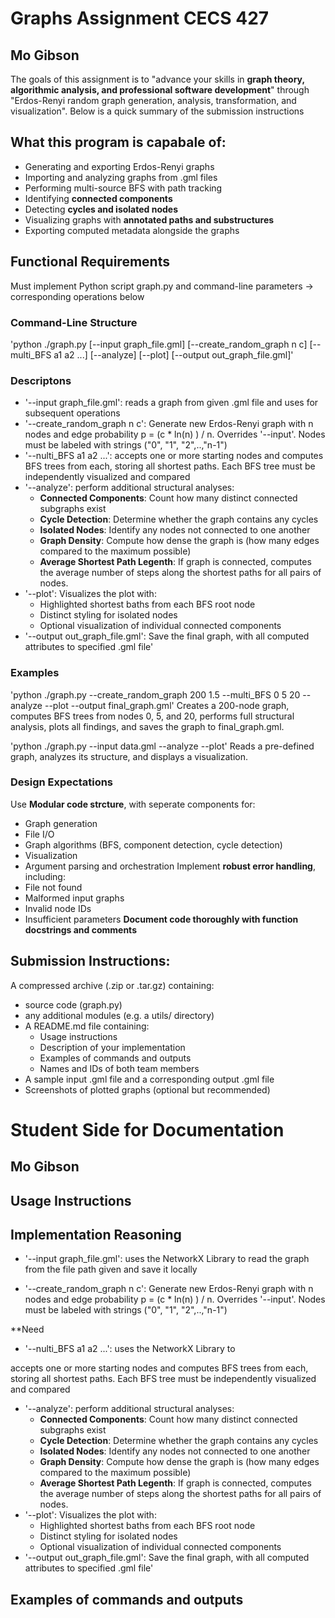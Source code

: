 # Graphs Assignment CECS 427
## Mo Gibson
The goals of this assignment is to "advance your skills in **graph theory, algorithmic analysis, and professional software development**" through "Erdos-Renyi random graph generation, analysis, transformation, and visualization". Below is a quick summary of the submission instructions

## What this program is capabale of: 
- Generating and exporting Erdos-Renyi graphs
- Importing and analyzing graphs from .gml files
- Performing multi-source BFS with path tracking
- Identifying **connected components**
- Detecting **cycles and isolated nodes**
- Visualizing graphs with **annotated paths and substructures**
- Exporting computed metadata alongside the graphs

## Functional Requirements
Must implement Python script graph.py and command-line parameters -> corresponding operations below

### Command-Line Structure
'python ./graph.py [--input graph_file.gml] [--create_random_graph n c] [--multi_BFS a1 a2 ...] [--analyze] [--plot] [--output out_graph_file.gml]'

### Descriptons
- '--input graph_file.gml': reads a graph from given .gml file and uses for subsequent operations
- '--create_random_graph n c': Generate new Erdos-Renyi graph with n nodes and edge probability p = (c * ln(n) ) / n. Overrides '--input'. Nodes must be labeled with strings ("0", "1", "2",..,"n-1")
- '--nulti_BFS a1 a2 ...': accepts one or more starting nodes and computes BFS trees from each, storing all shortest paths. Each BFS tree must be independently visualized and compared
- '--analyze': perform additional structural analyses:
    - **Connected Components**: Count how many distinct connected subgraphs exist
    - **Cycle Detection**: Determine whether the graph contains any cycles
    - **Isolated Nodes**: Identify any nodes not connected to one another
    - **Graph Density**: Compute how dense the graph is (how many edges compared to the maximum possible)
    - **Average Shortest Path Legenth**: If graph is connected, computes the average number of steps along the shortest paths for all pairs of nodes.
- '--plot': Visualizes the plot with:
    - Highlighted shortest baths from each BFS root node
    - Distinct styling for isolated nodes
    - Optional visualization of individual connected components
- '--output out_graph_file.gml': Save the final graph, with all computed attributes to specified .gml file'

### Examples
'python ./graph.py --create_random_graph 200 1.5 --multi_BFS 0 5 20 --analyze --plot --output final_graph.gml'
Creates a 200-node graph, computes BFS trees from nodes 0, 5, and 20, performs full structural analysis, plots all findings, and saves the graph to final_graph.gml.

'python ./graph.py --input data.gml --analyze --plot'
Reads a pre-defined graph, analyzes its structure, and displays a visualization.

### Design Expectations
Use **Modular code strcture**, with seperate components for:
- Graph generation
- File I/O
- Graph algorithms (BFS, component detection, cycle detection)
- Visualization
- Argument parsing and orchestration
Implement **robust error handling**, including:
- File not found
- Malformed input graphs
- Invalid node IDs
- Insufficient parameters
**Document code thoroughly with function docstrings and comments**

## Submission Instructions:
A compressed archive (.zip or .tar.gz) containing:
- source code (graph.py)
- any additional modules (e.g. a utils/ directory)
- A README.md file containing:
    - Usage instructions
    - Description of your implementation
    - Examples of commands and outputs
    - Names and IDs of both team members
- A sample input .gml file and a corresponding output .gml file
- Screenshots of plotted graphs (optional but recommended)

# Student Side for Documentation
## Mo Gibson

## Usage Instructions

## Implementation Reasoning
- '--input graph_file.gml': uses the NetworkX Library to read the graph from the file path given and save it locally

- '--create_random_graph n c': Generate new Erdos-Renyi graph with n nodes and edge probability p = (c * ln(n) ) / n. Overrides '--input'. Nodes must be labeled with strings ("0", "1", "2",..,"n-1")

**Need
- '--nulti_BFS a1 a2 ...': uses the NetworkX Library to 

accepts one or more starting nodes and computes BFS trees from each, storing all shortest paths. Each BFS tree must be independently visualized and compared
- '--analyze': perform additional structural analyses:
    - **Connected Components**: Count how many distinct connected subgraphs exist
    - **Cycle Detection**: Determine whether the graph contains any cycles
    - **Isolated Nodes**: Identify any nodes not connected to one another
    - **Graph Density**: Compute how dense the graph is (how many edges compared to the maximum possible)
    - **Average Shortest Path Legenth**: If graph is connected, computes the average number of steps along the shortest paths for all pairs of nodes.
- '--plot': Visualizes the plot with:
    - Highlighted shortest baths from each BFS root node
    - Distinct styling for isolated nodes
    - Optional visualization of individual connected components
- '--output out_graph_file.gml': Save the final graph, with all computed attributes to specified .gml file'

## Examples of commands and outputs